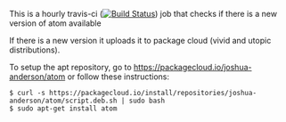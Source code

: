 This is a hourly travis-ci ([![Build Status](https://travis-ci.org/Joshua-Anderson/atom-uploader.svg?branch=master)](https://travis-ci.org/Joshua-Anderson/atom-uploader)) job that checks if there is a new version of atom available

If there is a new version it uploads it to package cloud (vivid and utopic distributions).

To setup the apt repository, go to https://packagecloud.io/joshua-anderson/atom or follow these instructions:

``` shell
$ curl -s https://packagecloud.io/install/repositories/joshua-anderson/atom/script.deb.sh | sudo bash
$ sudo apt-get install atom
```
